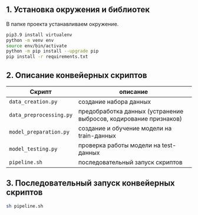 ## 1. Установка окружения и библиотек

В папке проекта устанавливаем окружение. 
```bash
pip3.9 install virtualenv
python -m venv env
source env/bin/activate
python -m pip install --upgrade pip
pip install -r requirements.txt
```

## 2. Описание конвейерных скриптов

| Скрипт                  | описание                                                    |
| ----------------------- | ----------------------------------------------------------- |
| `data_creation.py`      | создание набора данных                                      |
| `data_preprocessing.py` | предобработка данных (устранение выбросов, кодирование признаков) |
| `model_preparation.py`  | создание и обучение модели на train-данных                  |
| `model_testing.py`      | проверка работы модели на test-данных                       |
| `pipeline.sh`                        |   последовательный запуск скриптов                                                            |

## 3. Последовательный запуск конвейерных скриптов

```bash
sh pipeline.sh
```





